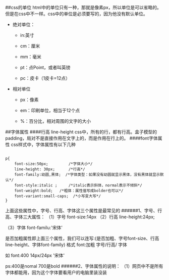 ##css的单位
html中的单位只有一种，那就是像素px，所以单位是可以省略的。但是在css中不一样。css中的单位是必须要写的，因为他没有默认单位。
- 绝对单位：
    - in:英寸
    - cm：厘米

    - mm：毫米

    - pt：点Point，或者叫英镑

    - pc：皮卡（1皮卡=12点）

- 相对单位
    - px：像素

    - em：印刷单位，相当于12个点

    - %：百分比，相对周围的文字的大小

##字体属性
####行高  line-height
css中，所有的行，都有行高。盒子模型的padding，局对不是直接作用在文字上的，而是作用在行上的。
####font字体属性
css样式中，字体属性有以下几种
```

p{
	font-size:50px; 		/*字体大小*/
	line-height: 30px;      /*行高*/
	font-family:幼圆,黑体; 	/*字体类型：如果没有幼圆就显示黑体，没有黑体就显示默认*/
	font-style:italic ;		/*italic表示斜体，normal表示不倾斜*/
	font-weight:bold;	/*粗体：属性值写成bolder也可以*/
	font-variant:small-caps;  /*小写变大写*/
}

```
上面这些属性中，字号、行高、字体这三个属性是最常见的
######1、字号、行高、字体三大属性：
（1）字号
    font-size:14px
（2）行高
    line-height:24px;

（3）字体
    font-familu:'宋体'

是否加粗属性即上面三个属性，我们可以连写:(是否加粗、字号font-size、行高line-height、字体font-family)
格式
    font:加粗 字号/行高/ 字体

如
    font:400 14px/24px '宋体'

ps:400是nomal  700是bold
######2、字体属性的说明：
（1）网页中不是所有字体都能用，因为这个字体要看用户的电脑里装没装 ​